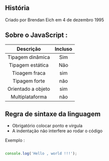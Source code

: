 
## História  

 <p> Criado por Brendan Eich em 4 de dezembro 1995  </p> 

## Sobre o JavaScript : 

| Descrição | Incluso | 
|:--:|:--:|
|Tipagem dinâmica | Sim |
|Tipagem estática | Não | 
|Tioagem fraca | sim |
|Tipagem forte | não |
|Orientado a objeto | sim |
|Multiplataforma | não |


## Regra de sintaxe da linguagem

* Obrigatório colocar ponto e virgula 
* A indentação não interfere ao rodar o código


Exemplo :

```javascript

console.log('Hello , world !!!');

```